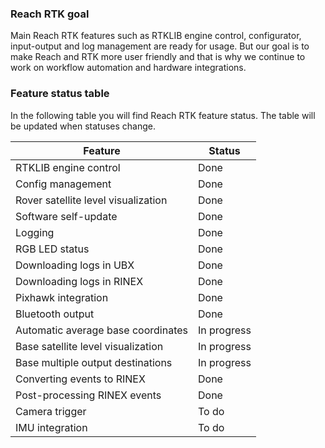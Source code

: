 ### Reach RTK goal

Main Reach RTK features such as RTKLIB engine control, configurator, input-output and log management are ready for usage. But our goal is to make Reach and RTK more user friendly and that is why we continue to work on workflow automation and hardware integrations.

### Feature status table

In the following table you will find Reach RTK feature status. The table will be updated when statuses change.

| Feature                             | Status      |
|-------------------------------------|-------------|
| RTKLIB engine control               | Done        |
| Config management                   | Done        |
| Rover satellite level visualization | Done        |
| Software self-update                | Done        |
| Logging                             | Done        |
| RGB LED status                      | Done        |
| Downloading logs in UBX             | Done        |
| Downloading logs in RINEX           | Done        |
| Pixhawk integration                 | Done        |
| Bluetooth output                    | Done        |
| Automatic average base coordinates  | In progress |
| Base satellite level visualization  | In progress |
| Base multiple output destinations   | In progress |
| Converting events to RINEX          | Done        |
| Post-processing RINEX events        | Done        |
| Camera trigger                      | To do       |
| IMU integration                     | To do       |
